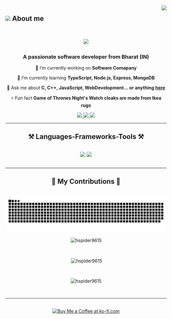 <img align="right" src="https://visitor-badge.laobi.icu/badge?page_id=hspider9615.hspider9615" />

<h2 id="-about-me"><picture><img src="https://github.com/7oSkaaa/7oSkaaa/blob/main/Images/about_me.gif?raw=true" width="50px"></picture> About me</h2>

<h1 align="center">
    <img src="https://readme-typing-svg.herokuapp.com/?font=Righteous&size=35&center=true&vCenter=true&width=500&height=70&duration=4000&lines=Hi+There!+👋;+I'm+Codex+Spider!;" />
</h1>


<h3 align="center">A passionate software developer from Bharat (IN)</h3>

<div align="center">
 
 🔭 I’m currently working on **Software Comapany**
 
 🌱 I’m currently learning **TypeScript, Node.js, Express, MongoDB**

💬 Ask me about **C, C++, JavaScript, WebDevelopment... or anything [here](https://github.com/hspider9615/hspider9615/issues)**

⚡ Fun fact **Game of Thrones Night's Watch cloaks are made from Ikea rugs**

 </div>
 
<div align="center"> 
  <a href="mailto:hspider9615@gmail.com">
    <img src="https://img.shields.io/badge/Gmail-333333?style=for-the-badge&logo=gmail&logoColor=red" />
  </a>
  <a href="https://linkedin.com/in/hetgadara" target="_blank">
    <img src="https://img.shields.io/badge/LinkedIn-0077B5?style=for-the-badge&logo=linkedin&logoColor=white" target="_blank" />
  </a>
  <a href="https://hspider9615.github.io" target="_blank">
     <img src="https://img.shields.io/badge/Portfolio-FF5722?style=for-the-badge&logo=todoist&logoColor=white" target="_blank" /> <!-- sqlite, safari, google-chrome are other good icon options -->
  </a>
</div>

 <hr/>
 
<h2 align="center">⚒️ Languages-Frameworks-Tools ⚒️</h2>
<br/>
<div align="center">
    <img src="https://skillicons.dev/icons?i=react,bootstrap,mui,html,css,vscode,github,figma,tailwind,git,r" />
    <img src="https://skillicons.dev/icons?i=nodejs,python,javascript,typescript,express,firebase,mongodb,c,java,nextjs,mysql,flask" /><br>
</div>

<br/>
<hr/>

<div align="center">
  <h2>🐍 My Contributions 🐍</h2>
  <br>
  <img alt="snake eating my contributions" src="https://raw.githubusercontent.com/salesp07/salesp07/output/github-contribution-grid-snake.svg" />   

  <br/>
<p><img align="Center" src="https://github-readme-stats.vercel.app/api/top-langs?username=hspider9615&show_icons=true&locale=en&layout=compact" alt="hspider9615" /></p>
<br/>
<p>&nbsp;<img align="center" src="https://github-readme-stats.vercel.app/api?username=hspider9615&show_icons=true&locale=en" alt="hspider9615" /></p> 
<br/>
<p><img align="center" src="https://github-readme-streak-stats.herokuapp.com/?user=hspider9615&" alt="hspider9615" /></p>
<br />

    
</div>
<hr/>
<br/>
<div align="center">
<a href='https://ko-fi.com/V7V4RAK9C' target='_blank'><img height='64' style='border:0px;height:64px;' src='https://storage.ko-fi.com/cdn/kofi1.png?v=3' border='0' alt='Buy Me a Coffee at ko-fi.com' /></a>
</div>

<br/>
